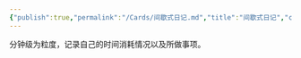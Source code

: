 ```yaml
---
{"publish":true,"permalink":"/Cards/间歇式日记.md","title":"间歇式日记","created":"2022-07-18","modified":"2023-03-14","published":"2025-07-29T23:04:01.788+08:00","cssclasses":""}
---
```



分钟级为粒度，记录自己的时间消耗情况以及所做事项。